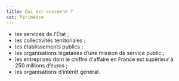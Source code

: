 ```yaml
---
title: Qui est concerné ?
cat: Périmètre
---
```


* les services de l’État ;
* les collectivités territoriales ;
* les établissements publics ;
* les organisations légataires d’une mission de service public ;
* les entreprises dont le chiffre d'affaire en France est supérieur à 250 millions d’euros ;
* les organisations d’intérêt général.
